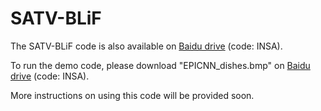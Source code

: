 # SATV-BLiF

The SATV-BLiF code is also available on [Baidu drive](https://pan.baidu.com/s/144q5dzCa-_1KMhr9qi01cQ) (code: INSA).

To run the demo code, please download "EPICNN_dishes.bmp" on [Baidu drive](https://pan.baidu.com/s/144q5dzCa-_1KMhr9qi01cQ) (code: INSA).

More instructions on using this code will be provided soon.
